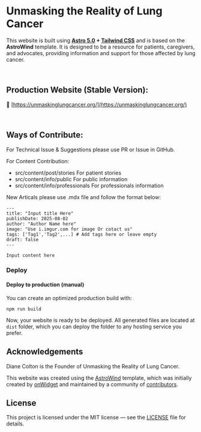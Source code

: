 # Unmasking the Reality of Lung Cancer

This website is built using **[Astro 5.0](https://astro.build/) + [Tailwind CSS](https://tailwindcss.com/)** and is based on the **AstroWind** template. It is designed to be a resource for patients, caregivers, and advocates, providing information and support for those affected by lung cancer.

<br>

## Production Website (Stable Version):

📌 [https://unmaskinglungcancer.org/](https://unmaskinglungcancer.org/)

<br>

## Ways of Contribute:

For Technical Issue & Suggestions please use PR or Issue in GitHub.

For Content Contribution:
- src/content/post/stories  For patient stories
- src/content/info/public  For public information
- src/content/info/professionals  For professionals information

New Articals please use .mdx file and follow the format below:

```mdx
---
title: "Input title Here"
publishDate: 2025-08-02
author: "Author Name here"
image: "Use i.imgur.com for image Or cotact us"
tags: ['Tag1','Tag2',...] # Add tags here or leave empty
draft: false
---

Input content here

```

### Deploy

#### Deploy to production (manual)

You can create an optimized production build with:

```shell
npm run build
```

Now, your website is ready to be deployed. All generated files are located at
`dist` folder, which you can deploy the folder to any hosting service you
prefer.

## Acknowledgements

Diane Colton is the Founder of Unmasking the Reality of Lung Cancer. 

This website was created using the [AstroWind](https://github.com/onwidget/astrowind) template, which was initially created by [onWidget](https://onwidget.com) and maintained by a community of [contributors](https://github.com/onwidget/astrowind/graphs/contributors).

## License

This project is licensed under the MIT license — see the [LICENSE](./LICENSE.md) file for details.
